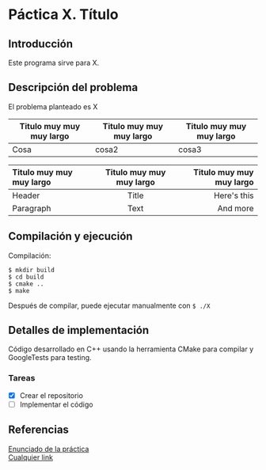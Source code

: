 # Páctica X. Título
## Introducción
Este programa sirve para X.

## Descripción del problema
El problema planteado es X  
  
<!--- (Una tabla por si hace falta)
---->
| Titulo muy muy muy largo | Titulo muy muy muy largo | Titulo muy muy muy largo |
| ------------------------ | ------------------------ | ------------------------ |
| Cosa                     | cosa2                    | cosa3                    |

<!--- (Una tabla con alineamiento por si hace falta)
---->
| Titulo muy muy muy largo | Titulo muy muy muy largo | Titulo muy muy muy largo |
| :----------------------- | :----------------------: | -----------------------: |
| Header                   |          Title           |              Here's this |
| Paragraph                |           Text           |                 And more |

## Compilación y ejecución
Compilación:  
```
$ mkdir build
$ cd build
$ cmake ..
$ make
```  
Después de compilar, puede ejecutar manualmente con ```$ ./X```
## Detalles de implementación
Código desarrollado en C++ usando la herramienta CMake para compilar y GoogleTests para testing.
### Tareas
- [x] Crear el repositorio
- [ ] Implementar el código
## Referencias
[Enunciado de la práctica](http://campusingenieriaytecnologia2122.ull.es)  
[Cualquier link](http://link.org/) 


<!---
UNO MÁS SERIO desde (https://github.com/IvanSantosGonz/the-good-documentation.git)

![build](https://img.shields.io/badge/build-passing-green)
![tests](https://img.shields.io/badge/tests-477%20passed%2C%2077%20failed-red)
![version](https://img.shields.io/badge/version-1.0.0-green)

# Project Title

## Introduction 🎉
  A brief introduction about the project and its purpose.

## Getting Started 🚀
  Basic instructions to run and use the project, here we can link the contributing section where it is explained in depth.

### Pre-requisites ✔️
List of software or other things needed to launch the project and instructions about how to download and install them.

### Installation 🛠
Step by step guide about how to install the project. It is something like a tutorial about the software installation (it could include images, code snippets or screenshots if it is neccessary).

### Running the project ✈️
Step by step guide about how to run the project. It is something like a tutorial about the project running (it could include images, code snippets or screenshots if it is neccessary).

_To know more about project installation and running see [Getting Started section of contributing document](./docs/CONTRIBUTING.md#getting-started-)._

## Contributing 🖊️
Explanation about how to contribute or work on this project. You can link to a document `CONTRIBUTING.md`

_If you want to contribute to this project, we invite you to read the [CONTRIBUTING.md](./docs/CONTRIBUTING.md) document._
 
## Versioning 🧾
 Explanation of the versioning standard we use and link to `CHANGELOG.md`.
 
 _We use [SemVer](http://semver.org/) for versioning. In [CHANGELOG.md](./docs/CHANGELOG.md) you will be able to see the different versions as well as their changelogs_.
  

## License 📝
Short explanation about the project license and link to the License file.

_This project is licensed under the license terms of GNU GENERAL PUBLIC LICENSE Version 3 and the license file
 can be found in [LICENSE](./docs/LICENSE) document._ 

----->
